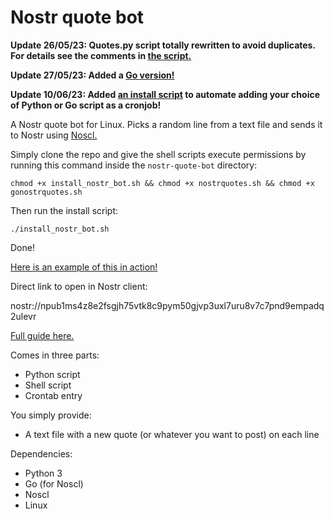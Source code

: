 # Nostr quote bot

**Update 26/05/23: Quotes.py script totally rewritten to avoid duplicates. For details see the comments in [the script.](https://github.com/xannythepleb/nostr-quote-bot/blob/main/quotes.py)**

**Update 27/05/23: Added a [Go version!](https://github.com/xannythepleb/nostr-quote-bot/blob/main/quotes.go)**

**Update 10/06/23: Added [an install script](https://github.com/xannythepleb/nostr-quote-bot/blob/main/install_nostr_bot.sh) to automate adding your choice of Python or Go script as a cronjob!**

A Nostr quote bot for Linux. Picks a random line from a text file and sends it to Nostr using [Noscl.](https://github.com/fiatjaf/noscl)

Simply clone the repo and give the shell scripts execute permissions by running this command inside the `nostr-quote-bot` directory:

```
chmod +x install_nostr_bot.sh && chmod +x nostrquotes.sh && chmod +x gonostrquotes.sh
```

Then run the install script:

```
./install_nostr_bot.sh
```

Done!

[Here is an example of this in action!](https://primal.net/profile/npub1ms4z8e2fsgjh75vtk8c9pym50gjvp3uxl7uru8v7c7pnd9empadq2ulevr)

Direct link to open in Nostr client:

nostr://npub1ms4z8e2fsgjh75vtk8c9pym50gjvp3uxl7uru8v7c7pnd9empadq2ulevr

[Full guide here.](https://habla.news/a/naddr1qqnkummnw3ez6ut4da6x2uedvfhhgtts096xsmmw94eksetvdskhvetj0ykk2ctn0yqjzamnwvaz7tmjv4kxz7fww35x2mmjv9hxwetsd9kxcctswqhxxmmd9uqs7amnwvaz7tmw9eux6u3wwdjj7qglwaehxw309ahx7um5wghxymr0vd4hqmmhv4ezucmpwp5hgctv9uq3jamnwvaz7tmjv4kxz7fwwdhx7un59eek7cmfv9kz7qgewaehxw309aex2mrp0yhxzatnw3exjcmg9ehx2ap0qgs0plu8uaukh2r0ep95spajtfw7ugrdwfxx7cd23pfewk3emmh07kqrqsqqqa286tzjfv)

Comes in three parts:

* Python script
* Shell script
* Crontab entry

You simply provide:

* A text file with a new quote (or whatever you want to post) on each line

Dependencies:

* Python 3
* Go (for Noscl)
* Noscl
* Linux
